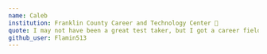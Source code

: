 ```yaml
---
name: Caleb
institution: Franklin County Career and Technology Center 🚩
quote: I may not have been a great test taker, but I got a career field ahead of me with computers!
github_user: Flamin513
---
```

